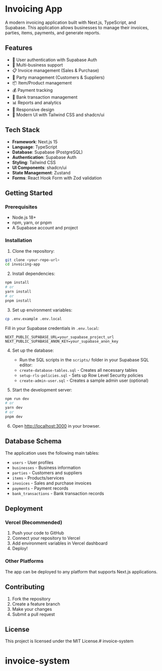 # Invoicing App

A modern invoicing application built with Next.js, TypeScript, and Supabase. This application allows businesses to manage their invoices, parties, items, payments, and generate reports.

## Features

- 🔐 User authentication with Supabase Auth
- 🏢 Multi-business support
- 📋 Invoice management (Sales & Purchase)
- 👥 Party management (Customers & Suppliers)
- 📦 Item/Product management
- 💰 Payment tracking
- 🏦 Bank transaction management
- 📊 Reports and analytics
- 📱 Responsive design
- 🎨 Modern UI with Tailwind CSS and shadcn/ui

## Tech Stack

- **Framework**: Next.js 15
- **Language**: TypeScript
- **Database**: Supabase (PostgreSQL)
- **Authentication**: Supabase Auth
- **Styling**: Tailwind CSS
- **UI Components**: shadcn/ui
- **State Management**: Zustand
- **Forms**: React Hook Form with Zod validation

## Getting Started

### Prerequisites

- Node.js 18+ 
- npm, yarn, or pnpm
- A Supabase account and project

### Installation

1. Clone the repository:
```bash
git clone <your-repo-url>
cd invoicing-app
```

2. Install dependencies:
```bash
npm install
# or
yarn install
# or
pnpm install
```

3. Set up environment variables:
```bash
cp .env.example .env.local
```

Fill in your Supabase credentials in `.env.local`:
```
NEXT_PUBLIC_SUPABASE_URL=your_supabase_project_url
NEXT_PUBLIC_SUPABASE_ANON_KEY=your_supabase_anon_key
```

4. Set up the database:
   - Run the SQL scripts in the `scripts/` folder in your Supabase SQL editor:
   - `create-database-tables.sql` - Creates all necessary tables
   - `setup-rls-policies.sql` - Sets up Row Level Security policies
   - `create-admin-user.sql` - Creates a sample admin user (optional)

5. Start the development server:
```bash
npm run dev
# or
yarn dev
# or
pnpm dev
```

6. Open [http://localhost:3000](http://localhost:3000) in your browser.

## Database Schema

The application uses the following main tables:
- `users` - User profiles
- `businesses` - Business information
- `parties` - Customers and suppliers
- `items` - Products/services
- `invoices` - Sales and purchase invoices
- `payments` - Payment records
- `bank_transactions` - Bank transaction records

## Deployment

### Vercel (Recommended)

1. Push your code to GitHub
2. Connect your repository to Vercel
3. Add environment variables in Vercel dashboard
4. Deploy!

### Other Platforms

The app can be deployed to any platform that supports Next.js applications.

## Contributing

1. Fork the repository
2. Create a feature branch
3. Make your changes
4. Submit a pull request

## License

This project is licensed under the MIT License.# invoice-system
# invoice-system

